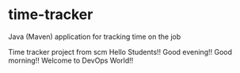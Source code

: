 # time-tracker
Java (Maven) application for tracking time on the job

Time tracker project from scm
Hello Students!!
Good evening!!
Good morning!!
Welcome to DevOps World!!

